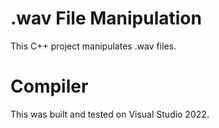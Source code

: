 # .wav File Manipulation
This C++ project manipulates .wav files.
# Compiler
This was built and tested on Visual Studio 2022.
